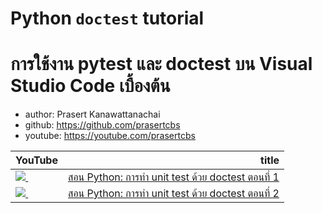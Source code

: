 # Python `doctest` tutorial
# การใช้งาน pytest และ doctest บน Visual Studio Code เบื้องต้น
* author: Prasert Kanawattanachai
* github: https://github.com/prasertcbs
* youtube: https://youtube.com/prasertcbs

<table border="0" class="dataframe">
  <thead>
    <tr style="text-align: right;">
      <th>YouTube</th>
      <th>title</th>
    </tr>
  </thead>
  <tbody>
    <tr>
      <td><a href=https://youtu.be/4a8MZvoomV8><img src=https://i.ytimg.com/vi/4a8MZvoomV8/mqdefault.jpg />&nbsp;</a></td>
      <td><a href="https://youtu.be/4a8MZvoomV8">สอน Python: การทำ unit test ด้วย doctest ตอนที่ 1</a></td>
    </tr>
    <tr>
      <td><a href=https://youtu.be/n9GVb_MOylg><img src=https://i.ytimg.com/vi/n9GVb_MOylg/mqdefault.jpg />&nbsp;</a></td>
      <td><a href="https://youtu.be/n9GVb_MOylg">สอน Python: การทำ unit test ด้วย doctest ตอนที่ 2</a></td>
    </tr>
  </tbody>
</table>
